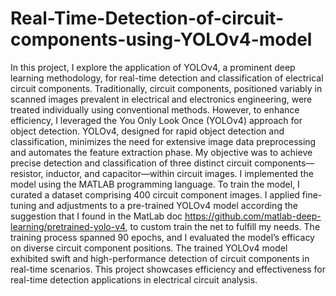 # Real-Time-Detection-of-circuit-components-using-YOLOv4-model
In this project, I explore the application of YOLOv4, a prominent deep learning methodology, for real-time detection and classification of electrical circuit components. Traditionally, circuit components, positioned variably in scanned images prevalent in electrical and electronics engineering, were treated individually using conventional methods. However, to enhance efficiency, I leveraged the You Only Look Once (YOLOv4) approach for object detection. YOLOv4, designed for rapid object detection and classification, minimizes the need for extensive image data preprocessing and automates the feature extraction phase. My objective was to achieve precise detection and classification of three distinct circuit components—resistor, inductor, and capacitor—within circuit images. I implemented the model using the MATLAB programming language. To train the model, I curated a dataset comprising 400 circuit component images. I applied fine-tuning and adjustments to a pre-trained YOLOv4 model according the suggestion that I found in the MatLab doc https://github.com/matlab-deep-learning/pretrained-yolo-v4, to custom train the net to fulfill my needs. The training process spanned 90 epochs, and I evaluated the model’s efficacy on diverse circuit component positions. The trained YOLOv4 model exhibited swift and high-performance detection of circuit components in real-time scenarios. This project showcases efficiency and effectiveness for real-time detection applications in electrical circuit analysis.
